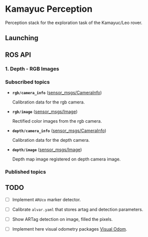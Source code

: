 # Kamayuc Perception

Perception stack for the exploration task of the Kamayuc/Leo rover.

## Launching

## ROS API

### 1. Depth - RGB Images

### Subscribed topics

* **`rgb/camera_info`** ([sensor_msgs/CameraInfo])
    
    Calibration data for the rgb camera.

* **`rgb/image`** ([sensor_msgs/Image])
    
    Rectified color images from the rgb camera.

* **`depth/camera_info`** ([sensor_msgs/CameraInfo])
    
    Calibration data for the depth camera.

* **`depth/image`** ([sensor_msgs/Image])
    
    Depth map image registered on depth camera image.

### Published topics

## TODO

- [ ] Implement `ARUco` marker detector.
- [ ] Calibrate `alvar.yaml` that stores artag and detection parameters.
- [ ] Show ARTag detection on image, filled the pixels.
- [ ] Implement here visual odometry packages [Visual Odom](https://github.com/klintan/vo-survey).


[sensor_msgs/CameraInfo]: http://docs.ros.org/api/sensor_msgs/html/msg/CameraInfo.html
[sensor_msgs/Image]: http://docs.ros.org/api/sensor_msgs/html/msg/Image.html
